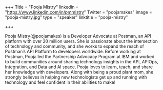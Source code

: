 +++
Title = "Pooja Mistry"
linkedin = "https://www.linkedin.com/in/pmmistry" 
Twitter = "poojamakes"
image = "pooja-mistry.jpg"
type = "speaker"
linktitle = "pooja-mistry"

+++

Pooja Mistry(@poojamakes) is a Developer Advocate at Postman, an API platform with over 20 million users. She is passionate about the intersection of technology and community, and she works to expand the reach of Postman’s API Platform to developers worldwide. Before working at Postman, Pooja led the Partnership Advocacy Program at IBM and worked to build communities around sharing technology insights in the API, APIOps, Integration, and Data and AI space. Pooja loves to learn, teach, and share her knowledge with developers. Along with being a proud plant mom, she strongly believes in helping new technologists get up and running with technology and feel confident in their abilities to make!





















































































